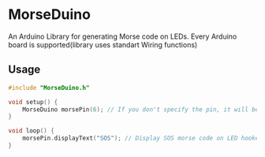 # MorseDuino

An Arduino Library for generating Morse code on LEDs. Every Arduino board is supported(library uses standart Wiring functions)

## Usage

``` C++
#include "MorseDuino.h"

void setup() {
    MorseDuino morsePin(6); // If you don't specify the pin, it will be defaulted to 13
}

void loop() {
    morsePin.displayText("SOS"); // Display SOS morse code on LED hooked up to 6 pin
}
```
